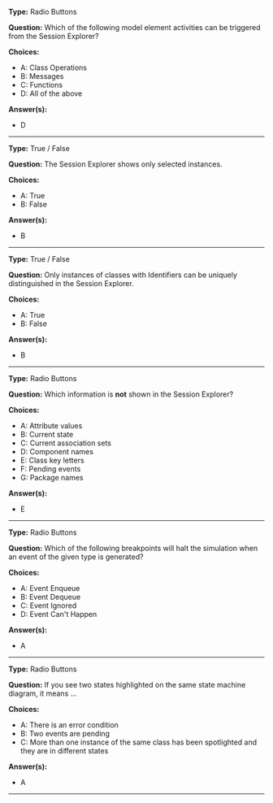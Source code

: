 __Type:__ Radio Buttons

__Question:__ Which of the following model element activities can be triggered from the Session Explorer?

__Choices:__
  - A: Class Operations
  - B: Messages
  - C: Functions
  - D: All of the above

__Answer(s):__
  - D

----

__Type:__ True / False 

__Question:__ The Session Explorer shows only selected instances.

__Choices:__
  - A: True
  - B: False
  
__Answer(s):__
  - B

----

__Type:__ True / False

__Question:__ Only instances of classes with Identifiers can be uniquely distinguished in the Session Explorer.

__Choices:__
  - A:  True
  - B:  False
  
__Answer(s):__
  - B
  
----

__Type:__ Radio Buttons

__Question:__ Which information is **not** shown in the Session Explorer?

__Choices:__ 
  - A: Attribute values
  - B: Current state
  - C: Current association sets
  - D: Component names
  - E: Class key letters
  - F: Pending events
  - G: Package names

__Answer(s):__
  - E

----
  
__Type:__ Radio Buttons
 
__Question:__ Which of the following breakpoints will halt the simulation when an event of the given type is generated?

__Choices:__
  - A: Event Enqueue
  - B: Event Dequeue
  - C: Event Ignored
  - D: Event Can't Happen
  
__Answer(s):__
  - A
  
----
  
__Type:__ Radio Buttons
 
__Question:__ If you see two states highlighted on the same state machine diagram, it means ...

__Choices:__
  - A: There is an error condition
  - B: Two events are pending
  - C: More than one instance of the same class has been spotlighted and they are in different states

__Answer(s):__
  - A
  
----
